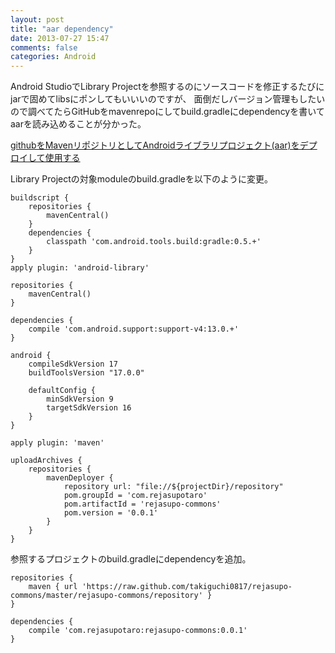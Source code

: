```yaml
---
layout: post
title: "aar dependency"
date: 2013-07-27 15:47
comments: false
categories: Android
---
```


Android StudioでLibrary Projectを参照するのにソースコードを修正するたびにjarで固めてlibsにポンしてもいいいのですが、
面倒だしバージョン管理もしたいので調べてたらGitHubをmavenrepoにしてbuild.gradleにdependencyを書いてaarを読み込めることが分かった。

[githubをMavenリポジトリとしてAndroidライブラリプロジェクト(aar)をデプロイして使用する](http://u1aryz.blogspot.jp/2013/06/githubmavenandroidaar.html)

Library Projectの対象moduleのbuild.gradleを以下のように変更。

```
buildscript {
    repositories {
        mavenCentral()
    }
    dependencies {
        classpath 'com.android.tools.build:gradle:0.5.+'
    }
}
apply plugin: 'android-library'

repositories {
    mavenCentral()
}

dependencies {
    compile 'com.android.support:support-v4:13.0.+'
}

android {
    compileSdkVersion 17
    buildToolsVersion "17.0.0"

    defaultConfig {
        minSdkVersion 9
        targetSdkVersion 16
    }
}

apply plugin: 'maven'

uploadArchives {
    repositories {
        mavenDeployer {
            repository url: "file://${projectDir}/repository"
            pom.groupId = 'com.rejasupotaro'
            pom.artifactId = 'rejasupo-commons'
            pom.version = '0.0.1'
        }
    }
}
```

参照するプロジェクトのbuild.gradleにdependencyを追加。

```
repositories {
    maven { url 'https://raw.github.com/takiguchi0817/rejasupo-commons/master/rejasupo-commons/repository' }
}

dependencies {
    compile 'com.rejasupotaro:rejasupo-commons:0.0.1'
}
```
